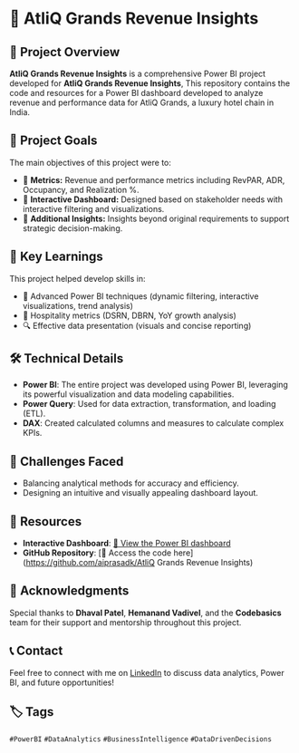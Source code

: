 # 🚀 AtliQ Grands Revenue Insights

## 📄 Project Overview
**AtliQ Grands Revenue Insights** is a comprehensive Power BI project developed for **AtliQ Grands Revenue Insights**, This repository contains the code and resources for a Power BI dashboard developed to analyze revenue and performance data for AtliQ Grands, a luxury hotel chain in India.

## 🎯 Project Goals
The main objectives of this project were to:
- 🔹 **Metrics:** Revenue and performance metrics including RevPAR, ADR, Occupancy, and Realization %.
- 🔹 **Interactive Dashboard:** Designed based on stakeholder needs with interactive filtering and visualizations.
- 🔹 **Additional Insights:** Insights beyond original requirements to support strategic decision-making.

## 🌟 Key Learnings
This project helped develop skills in:
- 🧩 Advanced Power BI techniques (dynamic filtering, interactive visualizations, trend analysis)
- 🎨 Hospitality metrics (DSRN, DBRN, YoY growth analysis)
- 🔍 Effective data presentation (visuals and concise reporting)

## 🛠️ Technical Details
- **Power BI**: The entire project was developed using Power BI, leveraging its powerful visualization and data modeling capabilities.
- **Power Query**: Used for data extraction, transformation, and loading (ETL).
- **DAX**: Created calculated columns and measures to calculate complex KPIs.

## 🚀 Challenges Faced

* Balancing analytical methods for accuracy and efficiency.
* Designing an intuitive and visually appealing dashboard layout.

## 📂 Resources
- **Interactive Dashboard**: [🔗 View the Power BI dashboard](https://app.powerbi.com/view?r=eyJrIjoiYzUzNjVlY2UtY2M4Yi00NmU1LWE2ZmItNWNiYzNmOTRjMmM5IiwidCI6ImM2ZTU0OWIzLTVmNDUtNDAzMi1hYWU5LWQ0MjQ0ZGM1YjJjNCJ9)
- **GitHub Repository**: [🔗 Access the code here](https://github.com/aiprasadk/AtliQ Grands Revenue Insights)

## 🙏 Acknowledgments
Special thanks to **Dhaval Patel**, **Hemanand Vadivel**, and the **Codebasics** team for their support and mentorship throughout this project.

## 📞 Contact
Feel free to connect with me on [LinkedIn](https://www.linkedin.com/in/prasad7k) to discuss data analytics, Power BI, and future opportunities!

## 🏷️ Tags
`#PowerBI` `#DataAnalytics` `#BusinessIntelligence` `#DataDrivenDecisions`
